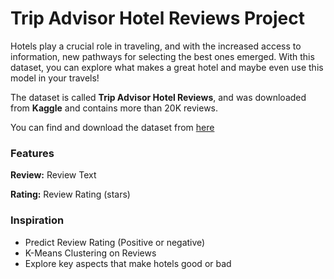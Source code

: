 # Trip Advisor Hotel Reviews Project

Hotels play a crucial role in traveling, and with the increased access to information, new pathways for selecting the best ones emerged. With this dataset, you can explore what makes a great hotel and maybe even use this model in your travels!

The dataset is called **Trip Advisor Hotel Reviews**, and was downloaded from **Kaggle** and contains more than 20K reviews.

You can find and download the dataset from [here](https://www.kaggle.com/andrewmvd/trip-advisor-hotel-reviews)



### **Features**

**Review:** 
Review Text



**Rating:** 
Review Rating (stars)



### **Inspiration**

* Predict Review Rating (Positive or negative)
* K-Means Clustering on Reviews
* Explore key aspects that make hotels good or bad
